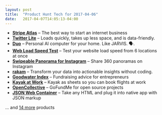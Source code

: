 ```yaml
---
layout: post
title:  "Product Hunt Tech for 2017-04-06"
date:   2017-04-07T14:05:13-04:00
---
```


* **[Stripe Atlas](https://www.producthunt.com/posts/stripe-atlas-5?utm_campaign=producthunt-api&utm_medium=api&utm_source=Application%3A+Daily+Digest+RSS+%28ID%3A+3202%29)** – The best way to start an internet business
* **[Twitter Lite](https://www.producthunt.com/posts/twitter-lite?utm_campaign=producthunt-api&utm_medium=api&utm_source=Application%3A+Daily+Digest+RSS+%28ID%3A+3202%29)** – Loads quickly, takes up less space, and is data-friendly.
* **[Duo](https://www.producthunt.com/posts/duo-26547d38-de64-43d5-9d61-5fb6ed41a998?utm_campaign=producthunt-api&utm_medium=api&utm_source=Application%3A+Daily+Digest+RSS+%28ID%3A+3202%29)** – Personal AI computer for your home. Like JARVIS. 🗣.
* **[Web Load Speed Test](https://www.producthunt.com/posts/web-load-speed-test?utm_campaign=producthunt-api&utm_medium=api&utm_source=Application%3A+Daily+Digest+RSS+%28ID%3A+3202%29)** – Test your website load speed from 6 locations at once
* **[Swipeable Panorama for Instagram](https://www.producthunt.com/posts/swipeable-panorama-for-instagram?utm_campaign=producthunt-api&utm_medium=api&utm_source=Application%3A+Daily+Digest+RSS+%28ID%3A+3202%29)** – Share 360 panoramas on Instagram
* **[rakam](https://www.producthunt.com/posts/rakam?utm_campaign=producthunt-api&utm_medium=api&utm_source=Application%3A+Daily+Digest+RSS+%28ID%3A+3202%29)** – Transform your data into actionable insights without coding.
* **[Goodwater Index](https://www.producthunt.com/posts/goodwater-index?utm_campaign=producthunt-api&utm_medium=api&utm_source=Application%3A+Daily+Digest+RSS+%28ID%3A+3202%29)** – Fundraising advice for entrepreneurs
* **[Kayak at Work](https://www.producthunt.com/posts/kayak-at-work?utm_campaign=producthunt-api&utm_medium=api&utm_source=Application%3A+Daily+Digest+RSS+%28ID%3A+3202%29)** – Kayak as sheets so you can book flights at work
* **[OpenCollective](https://www.producthunt.com/posts/opencollective?utm_campaign=producthunt-api&utm_medium=api&utm_source=Application%3A+Daily+Digest+RSS+%28ID%3A+3202%29)** – GoFundMe for open source projects
* **[JSON Web Container](https://www.producthunt.com/posts/json-web-container?utm_campaign=producthunt-api&utm_medium=api&utm_source=Application%3A+Daily+Digest+RSS+%28ID%3A+3202%29)** – Take any HTML and plug it into native app with JSON markup

… and [14 more](https://www.producthunt.com/tech) products
